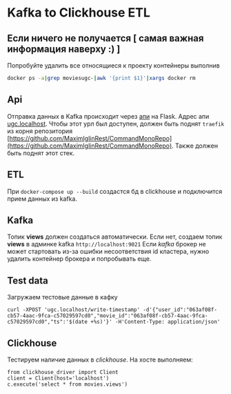 # Kafka to Clickhouse ETL

## Если ничего не получается [ cамая важная информация наверху :) ]
Попробуйте удалить все относящиеся к проекту контейнеры выполнив
```bash
docker ps -a|grep moviesugc-|awk '{print $1}'|xargs docker rm
```

## Api
Отправка данных в Kafka происходит через [апи](../api/README.md) на Flask. Адрес апи [ugc.localhost](http://ugc.localhost). Чтобы этот урл был доступен, должен быть поднят `traefik` из корня репозитория [https://github.com/MaximIglinRest/CommandMonoRepo](https://github.com/MaximIglinRest/CommandMonoRepo). Также должен быть поднят этот стек.

## ETL
При `docker-compose up --build` создастся бд в clickhouse и подключится прием данных из kafka.

## Kafka
Топик **views** должен создаться автоматически. Если нет, создаем топик **views** в админке kafka `http://localhost:9021`
Если *kafka* брокер не может стартовать из-за ошибки несоответствия id кластера, нужно удалить контейнер брокера и попробывать еще.

## Test data
Загружаем тестовые данные в кафку 
```
curl -XPOST 'ugc.localhost/write-timestamp' -d'{"user_id":"063af08f-cb57-4aac-9fca-c57029597cd0","movie_id":"063af08f-cb57-4aac-9fca-c57029597cd0","ts":'$(date +%s)'}' -H'Content-Type: application/json'
```

## Clickhouse
Тестируем наличие данных в *clickhouse*. На хосте выполняем:
```
from clickhouse_driver import Client
client = Client(host='localhost') 
c.execute('select * from movies.views')
```

